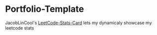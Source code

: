 # Portfolio-Template


JacobLinCool's [LeetCode-Stats-Card](https://github.com/JacobLinCool/LeetCode-Stats-Card) lets my dynamicaly showcase my leetcode stats